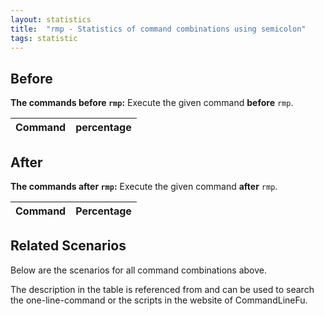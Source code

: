 ```yaml
---
layout: statistics
title:  "rmp - Statistics of command combinations using semicolon"
tags: statistic
---
```


## Before

__The commands before `rmp`:__  Execute the given command __before__ `rmp`.

| Command | percentage |
|--------|--------|



## After

__The commands after `rmp`:__ Execute the given command __after__ `rmp`.

| Command | Percentage | 
|-------|--------|



## Related Scenarios

Below are the scenarios for all command combinations above.

The description in the table is referenced from and can be used to search the one-line-command or the scripts in the website of CommandLineFu.




